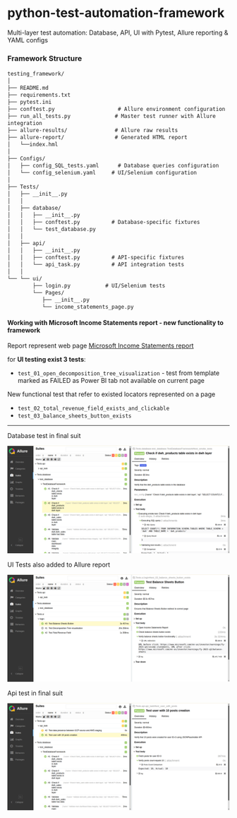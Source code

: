 # python-test-automation-framework
Multi-layer test automation: Database, API, UI with Pytest, Allure reporting &amp; YAML configs

[//]: # (For project structure consider framework  [DQE_LAB_2024]&#40;https://github.com/AntonLazarchik/DQE_LAB_2024&#41;)

[//]: # ()
[//]: # (- Unit test taken from [PR#65]&#40;https://github.com/KarynaOhol/Karyna_Ohol_SP25/pull/65&#41;)

[//]: # (  `Task 3: Database Testing Framework with Allure Reporting`)

[//]: # ()
[//]: # (- Integration tests [PR#68]&#40;https://github.com/KarynaOhol/Karyna_Ohol_SP25/pull/68&#41;)

[//]: # (  `Task 1 : API testing with JSONPlaceholder and Cloud storage validation`)


### Framework Structure

```
testing_framework/
│
├── README.md
├── requirements.txt
├── pytest.ini
├── conftest.py                    # Allure environment configuration
├── run_all_tests.py              # Master test runner with Allure integration
├── allure-results/               # Allure raw results
├── allure-report/                # Generated HTML report
│   └──index.hml
│
├── Configs/
│   ├── config_SQL_tests.yaml      # Database queries configuration
│   └── config_selenium.yaml     # UI/Selenium configuration
│
├── Tests/
│   ├── __init__.py
│   │
│   ├── database/
│   │   ├── __init__.py
│   │   ├── conftest.py          # Database-specific fixtures
│   │   └── test_database.py
│   │
│   ├── api/
│   │   ├── __init__.py
│   │   ├── conftest.py          # API-specific fixtures
│   │   └── api_task.py          # API integration tests
│   │
└── └── ui/
        ├── login.py           # UI/Selenium tests
        └── Pages/
           ├── __init__.py
           └── income_statements_page.py
```

#### Working with Microsoft Income Statements report - new functionality to framework

Report represent web page [Microsoft Income Statements report](https://www.microsoft.com/en-us/investor/earnings/fy-2023-q3/income-statements)

for **UI testing exist 3 tests**:

- `test_01_open_decomposition_tree_visualization` - test from template marked as FAILED as Power BI tab not available on
  current page

New functional test that refer to existed locators represented on a page

- `test_02_total_revenue_field_exists_and_clickable`
- `test_03_balance_sheets_button_exists`


---

Database test in final suit 

![img_2.png](img_2.png)

UI Tests also added to Allure report

![img_1.png](img_1.png)


Api test in final suit 

![img_3.png](img_3.png)